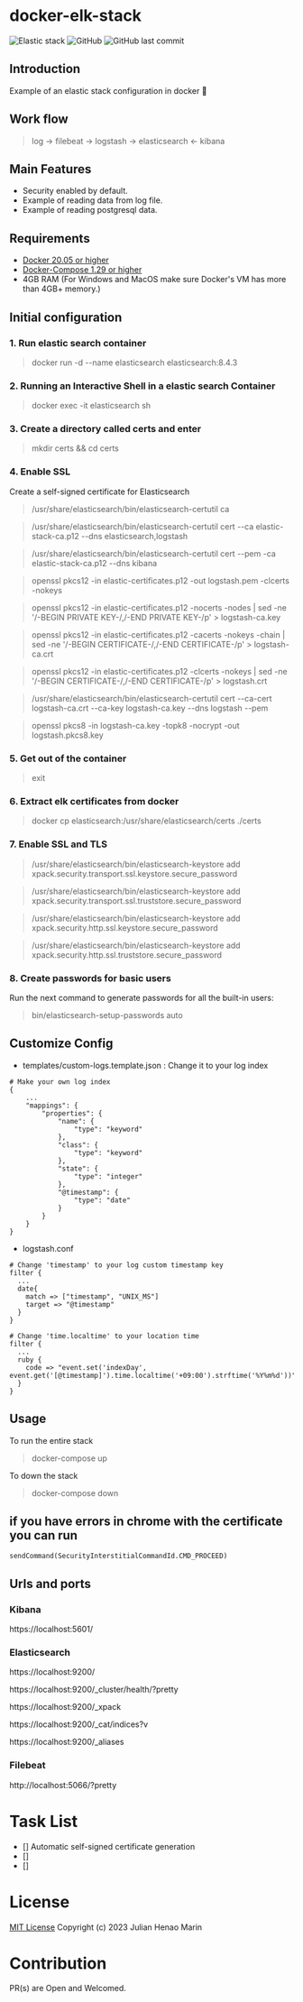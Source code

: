 # docker-elk-stack

![Elastic stack](https://img.shields.io/badge/Elastic%20Stack-8.4.3-blue?style=for-the-badge&logo=elasticsearch)
![GitHub](https://img.shields.io/github/license/julianhm9612/docker-elk-stack?style=for-the-badge)
![GitHub last commit](https://img.shields.io/github/last-commit/julianhm9612/docker-elk-stack?style=for-the-badge)

## Introduction
Example of an elastic stack configuration in docker :whale:

## Work flow
> log -> filebeat -> logstash -> elasticsearch <- kibana

## Main Features
- Security enabled by default.
- Example of reading data from log file.
- Example of reading postgresql data.

## Requirements
- [Docker 20.05 or higher](https://docs.docker.com/install/)
- [Docker-Compose 1.29 or higher](https://docs.docker.com/compose/install/)
- 4GB RAM (For Windows and MacOS make sure Docker's VM has more than 4GB+ memory.)

## Initial configuration

### 1. Run elastic search container
> docker run -d --name elasticsearch elasticsearch:8.4.3

### 2. Running an Interactive Shell in a elastic search Container
> docker exec -it elasticsearch sh

### 3. Create a directory called certs and enter
> mkdir certs && cd certs

### 4. Enable SSL
Create a self-signed certificate for Elasticsearch

> /usr/share/elasticsearch/bin/elasticsearch-certutil ca

> /usr/share/elasticsearch/bin/elasticsearch-certutil cert --ca elastic-stack-ca.p12 --dns elasticsearch,logstash

> /usr/share/elasticsearch/bin/elasticsearch-certutil cert --pem -ca elastic-stack-ca.p12 --dns kibana

> openssl pkcs12 -in elastic-certificates.p12 -out logstash.pem -clcerts -nokeys

> openssl pkcs12 -in elastic-certificates.p12 -nocerts -nodes | sed -ne '/-BEGIN PRIVATE KEY-/,/-END PRIVATE KEY-/p' > logstash-ca.key

> openssl pkcs12 -in elastic-certificates.p12 -cacerts -nokeys -chain | sed -ne '/-BEGIN CERTIFICATE-/,/-END CERTIFICATE-/p' > logstash-ca.crt

> openssl pkcs12 -in elastic-certificates.p12 -clcerts -nokeys | sed -ne '/-BEGIN CERTIFICATE-/,/-END CERTIFICATE-/p' > logstash.crt

> /usr/share/elasticsearch/bin/elasticsearch-certutil cert --ca-cert logstash-ca.crt --ca-key logstash-ca.key --dns logstash --pem

> openssl pkcs8 -in logstash-ca.key -topk8 -nocrypt -out logstash.pkcs8.key

### 5. Get out of the container
> exit

### 6. Extract elk certificates from docker
> docker cp elasticsearch:/usr/share/elasticsearch/certs ./certs

### 7. Enable SSL and TLS
> /usr/share/elasticsearch/bin/elasticsearch-keystore add xpack.security.transport.ssl.keystore.secure_password

> /usr/share/elasticsearch/bin/elasticsearch-keystore add xpack.security.transport.ssl.truststore.secure_password

> /usr/share/elasticsearch/bin/elasticsearch-keystore add xpack.security.http.ssl.keystore.secure_password

> /usr/share/elasticsearch/bin/elasticsearch-keystore add xpack.security.http.ssl.truststore.secure_password

### 8. Create passwords for basic users
Run the next command to generate passwords for all the built-in users:
> bin/elasticsearch-setup-passwords auto

## Customize Config
- templates/custom-logs.template.json : Change it to your log index
```
# Make your own log index
{
    ...
    "mappings": {
        "properties": {
            "name": {
                "type": "keyword"
            },
            "class": {
                "type": "keyword"
            },
            "state": {
                "type": "integer"
            },
            "@timestamp": {
                "type": "date"
            }
        }
    }
}
```
- logstash.conf
```
# Change 'timestamp' to your log custom timestamp key
filter {
  ...
  date{
    match => ["timestamp", "UNIX_MS"]
    target => "@timestamp"
  }
}
```
```
# Change 'time.localtime' to your location time
filter {
  ...
  ruby {
    code => "event.set('indexDay', event.get('[@timestamp]').time.localtime('+09:00').strftime('%Y%m%d'))"
  }
}
```

## Usage
To run the entire stack
> docker-compose up

To down the stack
> docker-compose down

## if you have errors in chrome with the certificate you can run
    sendCommand(SecurityInterstitialCommandId.CMD_PROCEED)

## Urls and ports

### Kibana
https://localhost:5601/

### Elasticsearch
https://localhost:9200/

https://localhost:9200/_cluster/health/?pretty

https://localhost:9200/_xpack

https://localhost:9200/_cat/indices?v

https://localhost:9200/_aliases

### Filebeat
http://localhost:5066/?pretty

# Task List

- [] Automatic self-signed certificate generation
- [] 
- [] 

# License

[MIT License](https://raw.githubusercontent.com/julianhm9612/docker-elk-stack/master/LICENSE)
Copyright (c) 2023 Julian Henao Marin

# Contribution

PR(s) are Open and Welcomed.
